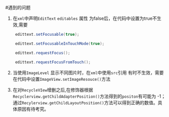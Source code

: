 #遇到的问题 

1. 在`xml`中声明`EditText` `editables` 属性 为false后，在代码中设置为true不生效,需要

   ``` java
    edittext.setFocusable(true);
   
    edittext.setFocusableInTouchMode(true);
   
    edittext.requestFocus();
   
    edittext.requestFocusFromTouch();
   
   ```

2. 当使用`ImageLevel` 显示不同图片时，在`xml`中使用`src`引用 有时不生效，需要在代码中设置`ImageView.setImageResouce()`方法

3. 在对`RecycleVIew`增删之后,在修饰器根据     ` Recyclerview.getChildAdapterPosition()`方法得到的`positon`有可能为 -1；通过`Recylerview.getChildLayoutPosition()`方法可以得到正确的数值。具体原因有待考究。

